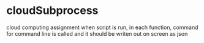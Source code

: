 # cloudSubprocess
cloud computing assignment
when script is run, in each function, command for command line is called and it should be writen out on screen as json
